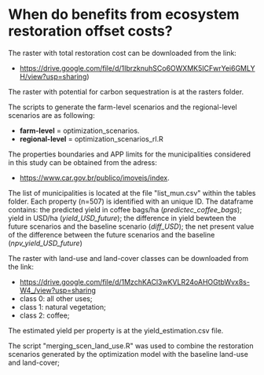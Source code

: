 # When do benefits from ecosystem restoration offset costs?

The raster with total restoration cost can be downloaded from the link:
- https://drive.google.com/file/d/1IbrzknuhSCo6OWXMK5ICFwrYei6GMLYH/view?usp=sharing)

The raster with potential for carbon sequestration is at the rasters folder.

The scripts to generate the farm-level scenarios and the regional-level scenarios are as following: 
- **farm-level** = optimization_scenarios.
- **regional-level** = optimization_scenarios_rl.R

The properties boundaries and APP limits for the municipalities considered in this study can be obtained from the adress: 
- https://www.car.gov.br/publico/imoveis/index. 

The list of municipalities is located at the file "list_mun.csv" within the tables folder. Each property (n=507) is identified with an unique ID. The dataframe contains: the predicted yield in coffee bags/ha (*predictec_coffee_bags*); yield in USD/ha (*yield_USD_future*); the difference in yield bewteen the future scenarios and the baseline scenario (*diff_USD*); the net present value of the difference between the future scenarios and the baseline (*npv_yield_USD_future*)

The raster with land-use and land-cover classes can be downloaded from the link: 
- https://drive.google.com/file/d/1MzchKACl3wKVLR24oAHOGtbWvx8s-W4_/view?usp=sharing
 - class 0: all other uses;
 - class 1: natural vegetation;
 - class 2: coffee;

The estimated yield per property is at the yield_estimation.csv file. 

The script "merging_scen_land_use.R" was used to combine the restoration scenarios generated by the optimization model with the baseline land-use and land-cover;
